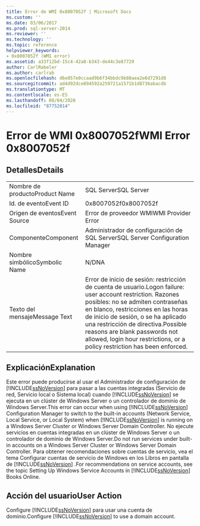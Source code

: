 ```yaml
---
title: Error de WMI 0x8007052f | Microsoft Docs
ms.custom: ''
ms.date: 03/06/2017
ms.prod: sql-server-2014
ms.reviewer: ''
ms.technology: ''
ms.topic: reference
helpviewer_keywords:
- 0x8007052f (WMI error)
ms.assetid: a33f12bd-15c4-42a8-b343-de44c3e87729
author: CarlRabeler
ms.author: carlrab
ms.openlocfilehash: d6e857e0ccaad9b6f34bbdc9b88aea2e6d7291d8
ms.sourcegitcommit: ad4d92dce894592a259721a1571b1d8736abacdb
ms.translationtype: MT
ms.contentlocale: es-ES
ms.lasthandoff: 08/04/2020
ms.locfileid: "87752014"
---
```

# <a name="wmi-error-0x8007052f"></a><span data-ttu-id="4b839-102">Error de WMI 0x8007052f</span><span class="sxs-lookup"><span data-stu-id="4b839-102">WMI Error 0x8007052f</span></span>
    
## <a name="details"></a><span data-ttu-id="4b839-103">Detalles</span><span class="sxs-lookup"><span data-stu-id="4b839-103">Details</span></span>  
  
|||  
|-|-|  
|<span data-ttu-id="4b839-104">Nombre de producto</span><span class="sxs-lookup"><span data-stu-id="4b839-104">Product Name</span></span>|<span data-ttu-id="4b839-105">SQL Server</span><span class="sxs-lookup"><span data-stu-id="4b839-105">SQL Server</span></span>|  
|<span data-ttu-id="4b839-106">Id. de evento</span><span class="sxs-lookup"><span data-stu-id="4b839-106">Event ID</span></span>|<span data-ttu-id="4b839-107">0x8007052f</span><span class="sxs-lookup"><span data-stu-id="4b839-107">0x8007052f</span></span>|  
|<span data-ttu-id="4b839-108">Origen de eventos</span><span class="sxs-lookup"><span data-stu-id="4b839-108">Event Source</span></span>|<span data-ttu-id="4b839-109">Error de proveedor WMI</span><span class="sxs-lookup"><span data-stu-id="4b839-109">WMI Provider Error</span></span>|  
|<span data-ttu-id="4b839-110">Componente</span><span class="sxs-lookup"><span data-stu-id="4b839-110">Component</span></span>|<span data-ttu-id="4b839-111">Administrador de configuración de SQL Server</span><span class="sxs-lookup"><span data-stu-id="4b839-111">SQL Server Configuration Manager</span></span>|  
|<span data-ttu-id="4b839-112">Nombre simbólico</span><span class="sxs-lookup"><span data-stu-id="4b839-112">Symbolic Name</span></span>|<span data-ttu-id="4b839-113">N/D</span><span class="sxs-lookup"><span data-stu-id="4b839-113">NA</span></span>|  
|<span data-ttu-id="4b839-114">Texto del mensaje</span><span class="sxs-lookup"><span data-stu-id="4b839-114">Message Text</span></span>|<span data-ttu-id="4b839-115">Error de inicio de sesión: restricción de cuenta de usuario.</span><span class="sxs-lookup"><span data-stu-id="4b839-115">Logon failure: user account restriction.</span></span> <span data-ttu-id="4b839-116">Razones posibles: no se admiten contraseñas en blanco, restricciones en las horas de inicio de sesión, o se ha aplicado una restricción de directiva.</span><span class="sxs-lookup"><span data-stu-id="4b839-116">Possible reasons are blank passwords not allowed, login hour restrictions, or a policy restriction has been enforced.</span></span>|  
  
## <a name="explanation"></a><span data-ttu-id="4b839-117">Explicación</span><span class="sxs-lookup"><span data-stu-id="4b839-117">Explanation</span></span>  
 <span data-ttu-id="4b839-118">Este error puede producirse al usar el Administrador de configuración de [!INCLUDE[ssNoVersion](../includes/ssnoversion-md.md)] para pasar a las cuentas integradas (Servicio de red, Servicio local o Sistema local) cuando [!INCLUDE[ssNoVersion](../includes/ssnoversion-md.md)] se ejecuta en un clúster de Windows Server o un controlador de dominio de Windows Server.</span><span class="sxs-lookup"><span data-stu-id="4b839-118">This error can occur when using [!INCLUDE[ssNoVersion](../includes/ssnoversion-md.md)] Configuration Manager to switch to the built-in accounts (Network Service, Local Service, or Local System) when [!INCLUDE[ssNoVersion](../includes/ssnoversion-md.md)] is running on a Windows Server Cluster or Windows Server Domain Controller.</span></span> <span data-ttu-id="4b839-119">No ejecute servicios en cuentas integradas en un clúster de Windows Server o un controlador de dominio de Windows Server.</span><span class="sxs-lookup"><span data-stu-id="4b839-119">Do not run services under built-in accounts on a Windows Server Cluster or Windows Server Domain Controller.</span></span> <span data-ttu-id="4b839-120">Para obtener recomendaciones sobre cuentas de servicio, vea el tema Configurar cuentas de servicio de Windows en los Libros en pantalla de [!INCLUDE[ssNoVersion](../includes/ssnoversion-md.md)] .</span><span class="sxs-lookup"><span data-stu-id="4b839-120">For recommendations on service accounts, see the topic Setting Up Windows Service Accounts in [!INCLUDE[ssNoVersion](../includes/ssnoversion-md.md)] Books Online.</span></span>  
  
## <a name="user-action"></a><span data-ttu-id="4b839-121">Acción del usuario</span><span class="sxs-lookup"><span data-stu-id="4b839-121">User Action</span></span>  
 <span data-ttu-id="4b839-122">Configure [!INCLUDE[ssNoVersion](../includes/ssnoversion-md.md)] para usar una cuenta de dominio.</span><span class="sxs-lookup"><span data-stu-id="4b839-122">Configure [!INCLUDE[ssNoVersion](../includes/ssnoversion-md.md)] to use a domain account.</span></span>  
  
  
